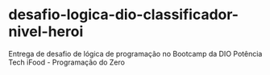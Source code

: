 # desafio-logica-dio-classificador-nivel-heroi
Entrega de desafio de lógica de programação no Bootcamp da DIO Potência Tech iFood - Programação do Zero
